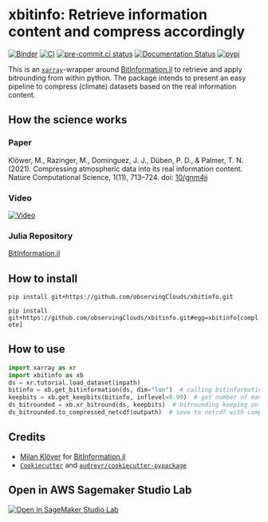 # xbitinfo: Retrieve information content and compress accordingly

[![Binder](https://mybinder.org/badge_logo.svg)](https://mybinder.org/v2/gh/observingClouds/xbitinfo/main?labpath=docs%2Fquick-start.ipynb) [![CI](https://github.com/observingClouds/xbitinfo/actions/workflows/ci.yaml/badge.svg?branch=main)](https://github.com/observingClouds/xbitinfo/actions/workflows/ci.yaml) [![pre-commit.ci status](https://results.pre-commit.ci/badge/github/observingClouds/xbitinfo/main.svg)](https://results.pre-commit.ci/latest/github/observingClouds/xbitinfo/main) [![Documentation Status](https://readthedocs.org/projects/xbitinfo/badge/?version=latest)](https://xbitinfo.readthedocs.io/en/latest/?badge=latest) [![pypi](https://img.shields.io/pypi/v/xbitinfo.svg)](https://pypi.python.org/pypi/xbitinfo)


This is an [`xarray`](xarray.pydata.org/)-wrapper around [BitInformation.jl](https://github.com/milankl/BitInformation.jl) to retrieve and apply bitrounding from within python.
The package intends to present an easy pipeline to compress (climate) datasets based on the real information content.


## How the science works

### Paper

Klöwer, M., Razinger, M., Dominguez, J. J., Düben, P. D., & Palmer, T. N. (2021). Compressing atmospheric data into its real information content. Nature Computational Science, 1(11), 713–724. doi: [10/gnm4jj](https://doi.org/10.1038/s43588-021-00156-2)

### Video

[![Video](https://img.youtube.com/vi/kcbOdwfskmY/0.jpg)](https://www.youtube.com/watch?v=kcbOdwfskmY)

### Julia Repository

[BitInformation.jl](https://github.com/milankl/BitInformation.jl)

## How to install

`pip install git+https://github.com/observingClouds/xbitinfo.git`

`pip install git+https://github.com/observingClouds/xbitinfo.git#egg=xbitinfo[complete]`

## How to use

```python
import xarray as xr
import xbitinfo as xb
ds = xr.tutorial.load_dataset(inpath)
bitinfo = xb.get_bitinformation(ds, dim="lon")  # calling bitinformation.jl.bitinformation
keepbits = xb.get_keepbits(bitinfo, inflevel=0.99)  # get number of mantissa bits to keep for 99% real information
ds_bitrounded = xb.xr_bitround(ds, keepbits)  # bitrounding keeping only keepbits mantissa bits
ds_bitrounded.to_compressed_netcdf(outpath)  # save to netcdf with compression
```


## Credits

- [Milan Klöver](https://github.com/milankl) for [BitInformation.jl](https://github.com/milankl/BitInformation.jl)
- [`Cookiecutter`](https://github.com/audreyr/cookiecutter) and [`audreyr/cookiecutter-pypackage`](https://github.com/audreyr/cookiecutter-pypackage)

## Open in AWS Sagemaker Studio Lab
[![Open In SageMaker Studio Lab](https://studiolab.sagemaker.aws/studiolab.svg)](https://studiolab.sagemaker.aws/import/github/https://github.com/rsignell-usgs/xbitinfo/blob/main/notebooks/bitinfo_example.ipynb)
